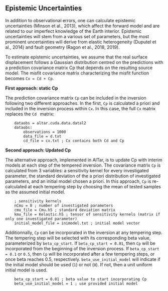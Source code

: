 ## Epistemic Uncertainties


In addition to observational errors, one can calculate epistemic uncertainties (Minson et al., 2013), which affect the forward model and are related to our imperfect knowledge of the Earth interior. Epistemic uncertainties will stem from a various set of parameters, but the most prominent uncertainties will derive from elastic heterogeneity (Duputel et al., 2014) and fault geometry (Ragon et al., 2018, 2019). 

To estimate epistemic uncertainties, we assume that the real surface displacement follows a Gaussian distribution centred on the predictions with a prediction covariance matrix Cp that depends on the resulting source model. The misfit covariance matrix characterizing the misfit function becomes `Cx = Cd + Cp`.

**First approach: static Cp**

The prediction covariance matrix `Cp` can be included in the inversion following two different approaches. In the first, `Cp` is calculated a priori and included in the inversion process within `Cx`. In this case, the full `Cx` matrix replaces the `Cd ` matrix:

        dataobs = altar.cuda.data.datal2
        dataobs:
            observations = 1000
            data_file = d.txt
            cd_file = cx.txt ; Cx contains both Cd and Cp

**Second approach: Updated Cp**

The alternative approach, implemented in AlTar, is to update Cp with interim models at each step of the tempered inversion. The covariance matrix `Cp` is calculated from 3 variables: a sensitivity kernel for every investigated parameter, the standard deviation of the a priori distribution of investigated parameters, and an initial model chosen a priori. In this approach, `Cp` is re-calculated at each tempering step by choosing the mean of tested samples as the assumed initial model.


        ; sensitivity kernels
        nCmu = 8 ; number of investigated parameters
        cmu_file = Cmu.h5 ; standard deviation matrix
        kmu_file = Kelastic.h5 ; tensor of sensitivity kernels (matrix if only one investigated parameter)
        initial_model_file = inimodel.txt ; initial model vector

Additionnally, `Cp` can be incorporated in the inversion at any tempering step. The tempering step will be selected with its corresponding beta value, parameterized by `beta_cp_start`. 
If  `beta_cp_start = 0.01`, then `Cp` will be incorporated from the beginning of the inversion process. If  `beta_cp_start = 0.1` or `0.5`, then `Cp` will be incorporated after a few tempering steps, or once beta reaches 0.5, respectively. 
`beta_use_initial_model` will indicate if the initial model should be used (`1`) or not (`0`). If not, then a unit uniform initial model is used.

        beta_cp_start = 0.01 ; beta value to start incorporating Cp
        beta_use_initial_model = 1 ; use provided initial model
